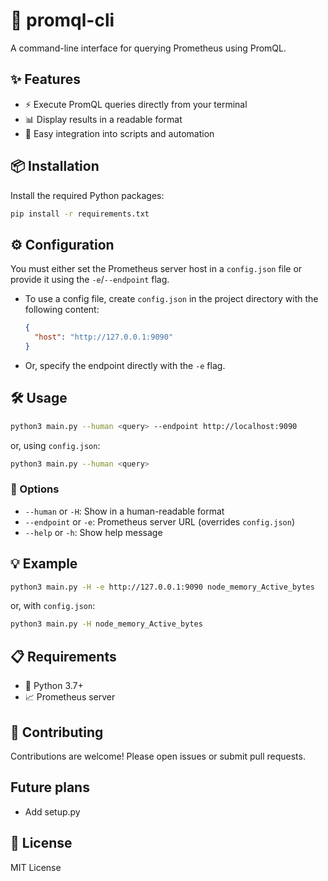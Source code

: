 # 🚀 promql-cli

A command-line interface for querying Prometheus using PromQL.

## ✨ Features

- ⚡ Execute PromQL queries directly from your terminal
- 📊 Display results in a readable format
- 🤖 Easy integration into scripts and automation

## 📦 Installation

Install the required Python packages:

```bash
pip install -r requirements.txt
```

## ⚙️ Configuration

You must either set the Prometheus server host in a `config.json` file or provide it using the `-e`/`--endpoint` flag.

- To use a config file, create `config.json` in the project directory with the following content:
  ```json
  {
    "host": "http://127.0.0.1:9090"
  }
  ```
- Or, specify the endpoint directly with the `-e` flag.

## 🛠️ Usage

```bash
python3 main.py --human <query> --endpoint http://localhost:9090
```
or, using `config.json`:
```bash
python3 main.py --human <query>
```

### 📝 Options

- `--human` or `-H`: Show in a human-readable format
- `--endpoint` or `-e`: Prometheus server URL (overrides `config.json`)
- `--help` or `-h`: Show help message

## 💡 Example

```bash
python3 main.py -H -e http://127.0.0.1:9090 node_memory_Active_bytes
```
or, with `config.json`:
```bash
python3 main.py -H node_memory_Active_bytes
```

## 📋 Requirements

- 🐍 Python 3.7+
- 📈 Prometheus server

## 🤝 Contributing

Contributions are welcome! Please open issues or submit pull requests.

## Future plans

- Add setup.py

## 📄 License

MIT License